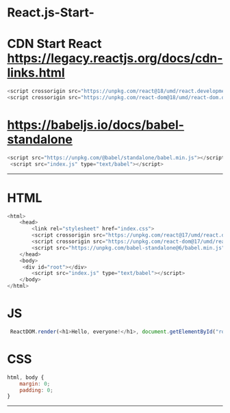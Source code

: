 # React.js-Start-

# CDN Start React  https://legacy.reactjs.org/docs/cdn-links.html

```js
<script crossorigin src="https://unpkg.com/react@18/umd/react.development.js"></script>
<script crossorigin src="https://unpkg.com/react-dom@18/umd/react-dom.development.js"></script>
```
#               https://babeljs.io/docs/babel-standalone
```js
<script src="https://unpkg.com/@babel/standalone/babel.min.js"></script>
 <script src="index.js" type="text/babel"></script>
```
------------------------------------------------------------------------------
# HTML 

```js
<html>
    <head>
        <link rel="stylesheet" href="index.css">
        <script crossorigin src="https://unpkg.com/react@17/umd/react.development.js"></script>
        <script crossorigin src="https://unpkg.com/react-dom@17/umd/react-dom.development.js"></script>
        <script src="https://unpkg.com/babel-standalone@6/babel.min.js"></script>
    </head>
    <body>
     <div id="root"></div>
        <script src="index.js" type="text/babel"></script>
    </body>
</html>
```
# JS
```js
 ReactDOM.render(<h1>Hello, everyone!</h1>, document.getElementById("root"))
```
# CSS
```js
html, body {
    margin: 0;
    padding: 0;
}
```
--------------------------------------------------------------------------------
